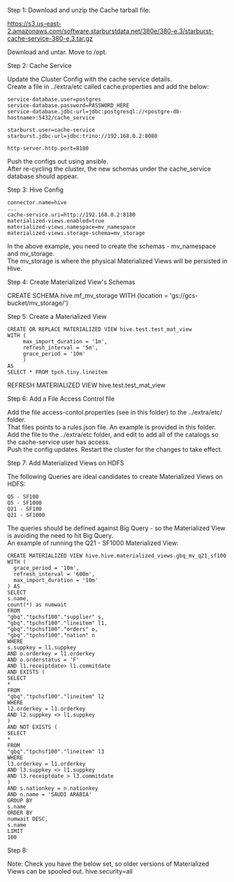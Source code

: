 Step 1: Download and unzip the Cache tarball file: </br>

https://s3.us-east-2.amazonaws.com/software.starburstdata.net/380e/380-e.3/starburst-cache-service-380-e.3.tar.gz

Download and untar. Move to /opt.

Step 2: Cache Service

Update the Cluster Config with the cache service details. </br>
Create a file in ../extra/etc called cache.properties and add the below:

    service-database.user=postgres 
    service-database.password=PASSWORD_HERE 
    service-database.jdbc-url=jdbc:postgresql://<postgre-db-hostname>:5432/cache_service 
        
    starburst.user=cache-service 
    starburst.jdbc-url=jdbc:trino://192.168.0.2:8080 
  
    http-server.http.port=8180

Push the configs out using ansible. </br>
After re-cycling the cluster, the new schemas under the cache_service database should appear.
   
Step 3: Hive Config

    connector.name=hive
    ...
    cache-service.uri=http://192.168.0.2:8180
    materialized-views.enabled=true
    materialized-views.namespace=mv_namespace
    materialized-views.storage-schema=mv_storage
    
In the above example, you need to create the schemas - mv_namespace and mv_storage. </br>
The mv_storage is where the physical Materialized Views will be persisted in Hive.

Step 4: Create Materialized View's Schemas

CREATE SCHEMA hive.mf_mv_storage
WITH (location = 'gs://gcs-bucket/mv_storage/')

Step 5: Create a Materialized View

    CREATE OR REPLACE MATERIALIZED VIEW hive.test.test_mat_view
    WITH (
         max_import_duration = '1m',
         refresh_interval = '5m',
         grace_period = '10m'
         )
    AS
    SELECT * FROM tpch.tiny.lineitem

REFRESH MATERIALIZED VIEW hive.test.test_mat_view

Step 6: Add a File Access Control file

Add the file access-contol.properties (see in this folder) to the ../extra/etc/ folder. </br>
That files points to a rules.json file. An example is provided in this folder. </br>
Add the file to the ../extra/etc folder, and edit to add all of the catalogs so the cache-service user has access. </br>
Push the config updates. Restart the cluster for the changes to take effect. </br>

Step 7: Add Materialized Views on HDFS

The following Queries are ideal candidates to create Materialized Views on HDFS: </br>

    Q5 - SF100
    Q5 - SF1000
    Q21 - SF100
    Q21 - SF1000

The queries should be defined against Big Query - so the Materialized View is avoiding the need to hit Big Query.</br>
An example of running the Q21 - SF1000 Materialized View: </br>

    CREATE MATERIALIZED VIEW hive.hive.materialized_views.gbq_mv_q21_sf100
    WITH (
      grace_period = '10m',
      refresh_interval = '600m',
      max_import_duration = '10m'
    ) AS
    SELECT 
    s.name, 
    count(*) as numwait
    FROM 
    "gbq"."tpchsf100"."supplier" s,
    "gbq"."tpchsf100"."lineitem" l1,
    "gbq"."tpchsf100"."orders" o,
    "gbq"."tpchsf100"."nation" n
    WHERE 
    s.suppkey = l1.suppkey 
    AND o.orderkey = l1.orderkey
    AND o.orderstatus = 'F'
    AND l1.receiptdate> l1.commitdate
    AND EXISTS (
    SELECT 
    * 
    FROM 
    "gbq"."tpchsf100"."lineitem" l2
    WHERE 
    l2.orderkey = l1.orderkey
    AND l2.suppkey <> l1.suppkey
    ) 
    AND NOT EXISTS (
    SELECT 
    * 
    FROM 
    "gbq"."tpchsf100"."lineitem" l3
    WHERE 
    l3.orderkey = l1.orderkey 
    AND l3.suppkey <> l1.suppkey 
    AND l3.receiptdate > l3.commitdate
    ) 
    AND s.nationkey = n.nationkey 
    AND n.name = 'SAUDI ARABIA'
    GROUP BY 
    s.name
    ORDER BY 
    numwait DESC, 
    s.name
    LIMIT 
    100

Step 8:

Note: Check you have the below set, so older versions of Materialized Views can be spooled out.
hive.security=all


